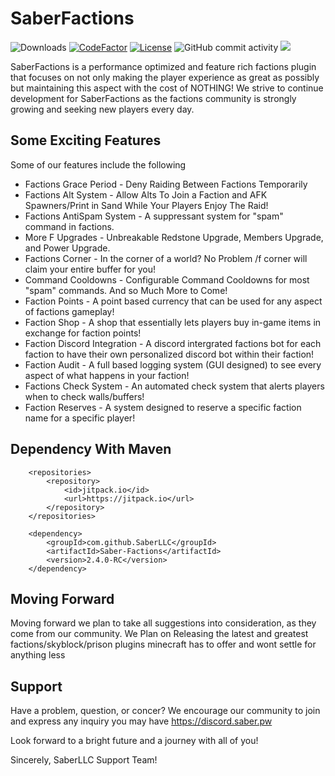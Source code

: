 # SaberFactions

![Downloads](https://img.shields.io/github/downloads/driftay/saber-factions/total.svg) [![CodeFactor](https://www.codefactor.io/repository/github/driftay/saber-factions/badge)](https://www.codefactor.io/repository/github/driftay/saber-factions) [![License](https://img.shields.io/badge/license-GNU%20General%20Public%20License%20v3.0-brightgreen)](https://github.com/SaberLLC/Saber-Factions/blob/1.6.x/LICENSE) ![GitHub commit activity](https://img.shields.io/github/commit-activity/m/SaberLLC/Saber-Factions) [![](https://jitpack.io/v/SaberLLC/Saber-Factions.svg)](https://jitpack.io/#SaberLLC/Saber-Factions)


SaberFactions is a performance optimized and feature rich factions plugin that focuses on not only making the player experience as great as possibly but maintaining this aspect with the cost of NOTHING! We strive to continue development for SaberFactions as the factions community is strongly growing and seeking new players every day. 

## Some Exciting Features
Some of our features include the following 

* Factions Grace Period - Deny Raiding Between Factions Temporarily
* Factions Alt System - Allow Alts To Join a Faction and AFK Spawners/Print in Sand While Your Players Enjoy The Raid!
* Factions AntiSpam System - A suppressant system for "spam" command in factions.
* More F Upgrades - Unbreakable Redstone Upgrade, Members Upgrade, and Power Upgrade.
* Factions Corner - In the corner of a world? No Problem /f corner will claim your entire buffer for you!
* Command Cooldowns - Configurable Command Cooldowns for most "spam" commands. And so Much More to Come!
* Faction Points - A point based currency that can be used for any aspect of factions gameplay!
* Faction Shop - A shop that essentially lets players buy in-game items in exchange for faction points!
* Faction Discord Integration - A discord intergrated factions bot for each faction to have their own personalized discord bot within their faction!
* Faction Audit - A full based logging system (GUI designed) to see every aspect of what happens in your faction!
* Factions Check System - An automated check system that alerts players when to check walls/buffers!
* Faction Reserves - A system designed to reserve a specific faction name for a specific player!

## Dependency With Maven
```	
	<repositories>
		<repository>
		    <id>jitpack.io</id>
		    <url>https://jitpack.io</url>
		</repository>
	</repositories>

	<dependency>
	    <groupId>com.github.SaberLLC</groupId>
	    <artifactId>Saber-Factions</artifactId>
	    <version>2.4.0-RC</version>
	</dependency>
```
## Moving Forward

Moving forward we plan to take all suggestions into consideration, as they come from our community. 
We Plan on Releasing the latest and greatest factions/skyblock/prison plugins minecraft has to offer and wont settle for anything less

## Support
Have a problem, question, or concer? We encourage our community to join and express any inquiry you may have
https://discord.saber.pw

Look forward to a bright future and a journey with all of you!

Sincerely, SaberLLC Support Team!
